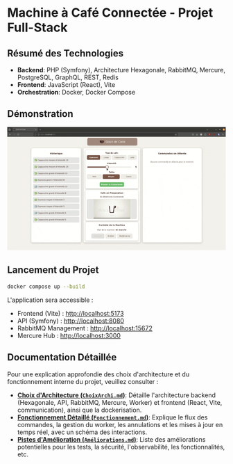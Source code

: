 # Machine à Café Connectée - Projet Full-Stack

## Résumé des Technologies

*   **Backend**: PHP (Symfony), Architecture Hexagonale, RabbitMQ, Mercure, PostgreSQL, GraphQL, REST, Redis
*   **Frontend**: JavaScript (React), Vite
*   **Orchestration**: Docker, Docker Compose

## Démonstration

![GIF de démonstration de l'application](./demo.gif)

## Lancement du Projet

```bash
docker compose up --build
```

L'application sera accessible :
*   Frontend (Vite) : [http://localhost:5173](http://localhost:5173)
*   API (Symfony) : [http://localhost:8080](http://localhost:8080)
*   RabbitMQ Management : [http://localhost:15672](http://localhost:15672)
*   Mercure Hub : [http://localhost:3000](http://localhost:3000)

## Documentation Détaillée

Pour une explication approfondie des choix d'architecture et du fonctionnement interne du projet, veuillez consulter :

*   [**Choix d'Architecture (`ChoixArchi.md`)**](./ChoixArchi.md): Détaille l'architecture backend (Hexagonale, API, RabbitMQ, Mercure, Worker) et frontend (React, Vite, communication), ainsi que la dockerisation.
*   [**Fonctionnement Détaillé (`Fonctionnement.md`)**](./Fonctionnement.md): Explique le flux des commandes, la gestion du worker, les annulations et les mises à jour en temps réel, avec un schéma des interactions.
*   [**Pistes d'Amélioration (`Améliorations.md`)**](./Améliorations.md): Liste des améliorations potentielles pour les tests, la sécurité, l'observabilité, les fonctionnalités, etc.